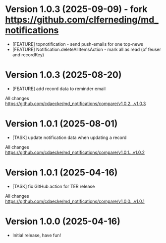 # Version 1.0.3 (2025-09-09) - fork https://github.com/clferneding/md_notifications
- [FEATURE] topnotification - send push-emails for one top-news
- [FEATURE] Notification.deleteAllItemsAction - mark all as read (of feuser and recordKey)

# Version 1.0.3 (2025-08-20)
- [FEATURE] add record data to reminder email

All changes
https://github.com/cdaecke/md_notifications/compare/v1.0.2...v1.0.3

# Version 1.0.1 (2025-08-01)
- [TASK] update notification data when updating a record

All changes
https://github.com/cdaecke/md_notifications/compare/v1.0.1...v1.0.2

# Version 1.0.1 (2025-04-16)
- [TASK] fix GitHub action for TER release

All changes
https://github.com/cdaecke/md_notifications/compare/v1.0.0...v1.0.1

# Version 1.0.0 (2025-04-16)
- Initial release, have fun!
